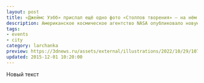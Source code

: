 ```yaml
---
layout: post
title: «Джеймс Уэбб» прислал ещё одно фото «Столпов творения» — на нём лучше видны облака пыли и газа
description: Американское космическое агентство NASA опубликовало новую фотографию «Столпов творения», расположенного в туманности Орла.
tags:
- events
- city
category: larchanka
preview: https://3dnews.ru/assets/external/illustrations/2022/10/29/1076546/sm.webb1.800.png
updated: 2015-12-01 10:20:00
---
```


Новый текст
